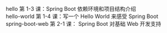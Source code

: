 hello           第 1-3 课：Spring Boot 依赖环境和项目结构介绍  
hello-world     第 1-4 课：写一个 Hello World 来感受 Spring Boot  
spring-boot-web 第 2-1 课： Spring Boot 对基础 Web 开发支持

